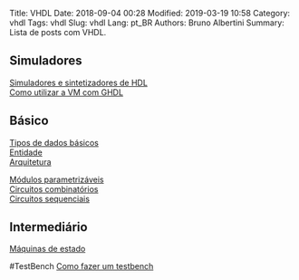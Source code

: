 Title: VHDL
Date: 2018-09-04 00:28
Modified: 2019-03-19 10:58
Category: vhdl
Tags: vhdl
Slug: vhdl
Lang: pt_BR
Authors: Bruno Albertini
Summary: Lista de posts com VHDL.


## Simuladores
[Simuladores e sintetizadores de HDL]({filename}../vhdl/simuladores.md)  
[Como utilizar a VM com GHDL]({filename}../vhdl/vmghdl.md)  

## Básico
[Tipos de dados básicos]({filename}../vhdl/tiposdedadosbasicos.md)  
[Entidade]({filename}../vhdl/entity.md)  
[Arquitetura]({filename}../vhdl/architecture.md)  
<!-- [Componentes]({filename}../vhdl/component.md)   -->
[Módulos parametrizáveis]({filename}../vhdl/generic.md)  
[Circuitos combinatórios]({filename}../vhdl/combinatorio.md)  
[Circuitos sequenciais]({filename}../vhdl/sequenciais.md)  

## Intermediário
[Máquinas de estado]({filename}../vhdl/maquinasdeestado.md)  

#TestBench
[Como fazer um testbench]({filename}../vhdl/testbench.md)  
